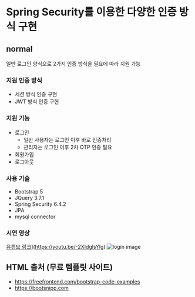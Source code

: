 # Spring Security를 이용한 다양한 인증 방식 구현

## normal 
일반 로그인 양식으로 2가지 인증 방식을 필요에 따라 지원 가능

### 지원 인증 방식
* 세션 방식 인증 구현
* JWT 방식 인증 구현

### 지원 기능
* 로그인
	* 일반 사용자는 로그인 이후 바로 인증처리
	* 관리자는 로그인 이후 2차 OTP 인증 필요
* 회원가입
* 로그아웃

### 사용 기술
* Bootstrap 5
* JQuery 3.7.1
* Spring Security 6.4.2
* JPA
* mysql connector

### 시연 영상
[유튜브 링크](https://i9.ytimg.com/vi_webp/-2XIdglsYlg/mq3.webp?sqp=CLyF3rsG-oaymwEmCMACELQB8quKqQMa8AEB-AH-CYAC0AWKAgwIABABGGUgZShlMA8=&rs=AOn4CLBIznEAwwGVq9-2KMUxZKfEzmhJaw)](https://youtu.be/-2XIdglsYlg)
![login image](./video/normal-video.gif)


## HTML 출처 (무료 템플릿 사이트)
* https://freefrontend.com/bootstrap-code-examples
* https://bootsnipp.com